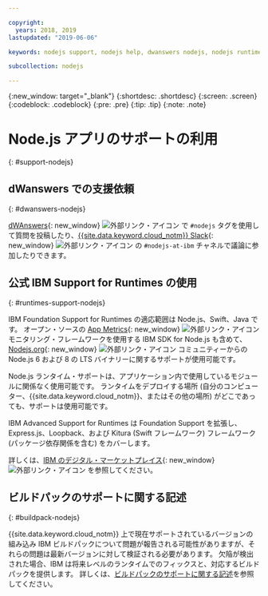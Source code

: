 ```yaml
---

copyright:
  years: 2018, 2019
lastupdated: "2019-06-06"

keywords: nodejs support, nodejs help, dwanswers nodejs, nodejs runtimes, nodejs buildpack, ibm support nodejs, foundation support nodejs, runtime support nodejs, nodejs app support

subcollection: nodejs

---
```


{:new_window: target="_blank"}
{:shortdesc: .shortdesc}
{:screen: .screen}
{:codeblock: .codeblock}
{:pre: .pre}
{:tip: .tip}
{:note: .note}

# Node.js アプリのサポートの利用
{: #support-nodejs}

## dWanswers での支援依頼
{: #dwanswers-nodejs}

[dWAnswers](https://developer.ibm.com/answers/smartspace/nodejs/index.html){: new_window} ![外部リンク・アイコン](../icons/launch-glyph.svg "外部リンク・アイコン") で `#nodejs` タグを使用して質問を投稿したり、[{{site.data.keyword.cloud_notm}} Slack](https://ibm-cloud-tech.slack.com){: new_window} ![外部リンク・アイコン](../icons/launch-glyph.svg "外部リンク・アイコン") の `#nodejs-at-ibm` チャネルで議論に参加したりできます。

## 公式 IBM Support for Runtimes の使用
{: #runtimes-support-nodejs}

IBM Foundation Support for Runtimes の適応範囲は Node.js、Swift、Java です。 オープン・ソースの [App Metrics](https://developer.ibm.com/node/monitoring-post-mortem/application-metrics-node-js/){: new_window} ![外部リンク・アイコン](../icons/launch-glyph.svg "外部リンク・アイコン") モニタリング・フレームワークを使用する IBM SDK for Node.js も含めて、[Nodejs.org](https://nodejs.org/){: new_window} ![外部リンク・アイコン](../icons/launch-glyph.svg "外部リンク・アイコン") コミュニティーからの Node.js 6 および 8 の LTS バイナリーに関するサポートが使用可能です。

Node.js ランタイム・サポートは、アプリケーション内で使用しているモジュールに関係なく使用可能です。 ランタイムをデプロイする場所 (自分のコンピューター、{{site.data.keyword.cloud_notm}}、またはその他の場所) がどこであっても、サポートは使用可能です。

IBM Advanced Support for Runtimes は Foundation Support を拡張し、Express.js、Loopback、および Kitura (Swift フレームワーク) フレームワーク (パッケージ依存関係を含む) をカバーします。

詳しくは、[IBM のデジタル・マーケットプレイス](https://www.ibm.com/cloud/support-for-runtimes){: new_window} ![外部リンク・アイコン](../icons/launch-glyph.svg "外部リンク・アイコン") を参照してください。

## ビルドパックのサポートに関する記述
{: #buildpack-nodejs}

{{site.data.keyword.cloud_notm}} 上で現在サポートされているバージョンの組み込み IBM ビルドパックについて問題が報告される可能性がありますが、それらの問題は最新バージョンに対して検証される必要があります。 欠陥が検出された場合、IBM は将来レベルのランタイムでのフィックスと、対応するビルドパックを提供します。 詳しくは、[ビルドパックのサポートに関する記述](/docs/runtimes-common?topic=runtimes-common-buildpack_support_statement)を参照してください。
